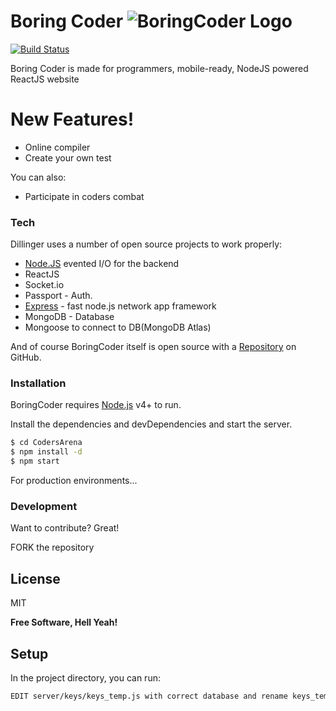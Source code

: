 # Boring Coder ![BoringCoder Logo](https://drive.google.com/file/d/1sE4s-nSp4N2ZEy2G1i-Zm5cKhywG1e00/view)

[![Build Status](https://travis-ci.org/joemccann/dillinger.svg?branch=master)](http://boringcoder.herokuapp.com/)

Boring Coder is made for programmers, mobile-ready, NodeJS powered ReactJS website

# New Features!

  - Online compiler
  - Create your own test


You can also:
  - Participate in coders combat

### Tech

Dillinger uses a number of open source projects to work properly:

* [Node.JS]  evented I/O for the backend
* ReactJS
* Socket.io
* Passport - Auth.
* [Express] - fast node.js network app framework 
* MongoDB -  Database
* Mongoose to connect to DB(MongoDB Atlas)

And of course BoringCoder itself is open source with a [Repository] on GitHub.

### Installation

BoringCoder requires [Node.js](https://nodejs.org/) v4+ to run.

Install the dependencies and devDependencies and start the server.

```sh
$ cd CodersArena
$ npm install -d
$ npm start
```

For production environments...


### Development

Want to contribute? Great!

FORK the repository 

License
----

MIT

**Free Software, Hell Yeah!**

[//]: # (These are reference links used in the body of this note and get stripped out when the markdown processor does its job. There is no need to format nicely because it shouldn't be seen. Thanks SO - http://stackoverflow.com/questions/4823468/store-comments-in-markdown-syntax)

   [node.js]: <http://nodejs.org>
   [express]: <http://expressjs.com>
   [Repository]:<https://github.com/fantasy-08/CPLOVE>

## Setup

In the project directory, you can run:

```sh
EDIT server/keys/keys_temp.js with correct database and rename keys_temp.js to keys.js
```

